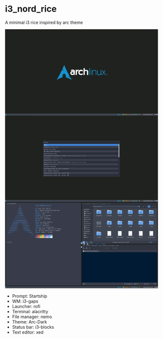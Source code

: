 # i3_nord_rice
A minimal i3 rice inspired by arc theme

![Screenshot](screenshot.png)

* Prompt: Startship
* WM: i3-gaps
* Launcher: rofi
* Terminal: alacritty
* File manager: nemo
* Theme: Arc-Dark
* Status bar: i3-blocks
* Text editor: xed
